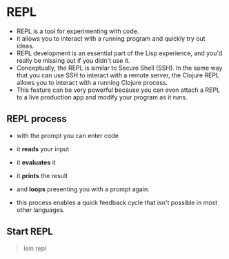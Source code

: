 # REPL

- REPL is a tool for experimenting with code.
- it allows you to interact with a running program and quickly try out ideas.
- REPL development is an essential part of the Lisp experience, and you'd really be missing out if you didn't use it.
- Conceptually, the REPL is similar to Secure Shell (SSH). In the same way that you can use SSH to interact with a remote server, the Clojure REPL allows you to interact with a running Clojure process.
- This feature can be very powerful because you can even attach a REPL to a live production app and modify your program as it runs.
 


## REPL process
- with the prompt you can enter code
- it **reads** your input
- it **evaluates** it
- it **prints** the result 
- and **loops** presenting you with a prompt again.

- this process enables a quick feedback cycle that isn't possible in most other languages.

## Start REPL
> lein repl

